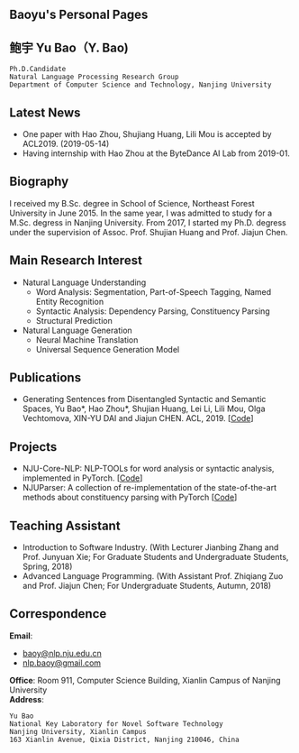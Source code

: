 <section class="page-header">
      <h1 class="project-name">Baoyu's Personal Pages</h1>
</section>


鲍宇 Yu Bao（Y. Bao)  
---
    Ph.D.Candidate  
    Natural Language Processing Research Group  
    Department of Computer Science and Technology, Nanjing University

Latest News
---
- One paper with Hao Zhou, Shujiang Huang, Lili Mou is accepted by ACL2019. (2019-05-14)
- Having internship with Hao Zhou at the ByteDance AI Lab from 2019-01. 

Biography
---------
I received my B.Sc. degree in School of Science, Northeast Forest University in June 2015. In the same year, I was 
admitted to study for a M.Sc. degress in Nanjing University. From 2017, I started my Ph.D. degress under the supervision 
of Assoc. Prof. Shujian Huang and Prof. Jiajun Chen. 

Main Research Interest
---
- Natural Language Understanding
  - Word Analysis: Segmentation, Part-of-Speech Tagging, Named Entity Recognition
  - Syntactic Analysis: Dependency Parsing,  Constituency Parsing
  - Structural Prediction
- Natural Language Generation
  - Neural Machine Translation
  - Universal Sequence Generation Model
 
Publications
----------
- Generating Sentences from Disentangled Syntactic and Semantic Spaces, Yu Bao*, Hao Zhou*, Shujian Huang, Lei Li, 
Lili Mou, Olga Vechtomova, XIN-YU DAI and Jiajun CHEN. ACL, 2019. \[[Code](https://github.com/baoy-nlp/DSS-VAE)\]

Projects
---
- NJU-Core-NLP: NLP-TOOLs for word analysis or syntactic analysis, implemented in PyTorch. \[[Code](https://github.com/baoy-nlp/NJUTools-pytorch)\]
- NJUParser: A collection of re-implementation of the state-of-the-art methods about constituency parsing with PyTorch
\[[Code](https://github.com/baoy-nlp/NJUParser-pytorch)\]

Teaching Assistant
---
- Introduction to Software Industry. (With Lecturer Jianbing Zhang and Prof. Junyuan Xie; 
For Graduate Students and Undergraduate Students, Spring, 2018)
- Advanced Language Programming. (With Assistant Prof. Zhiqiang Zuo and Prof. Jiajun Chen; For Undergraduate Students, 
Autumn, 2018)

Correspondence
---
**Email**: 
- baoy@nlp.nju.edu.cn
- nlp.baoy@gmail.com

**Office**: Room 911, Computer Science Building, Xianlin Campus of Nanjing University  
**Address**:  
    
    Yu Bao  
    National Key Laboratory for Novel Software Technology  
    Nanjing University, Xianlin Campus  
    163 Xianlin Avenue, Qixia District, Nanjing 210046, China